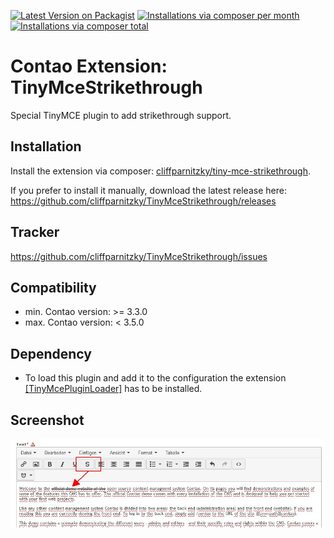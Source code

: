 [![Latest Version on Packagist](http://img.shields.io/packagist/v/cliffparnitzky/tiny-mce-strikethrough.svg?style=flat)](https://packagist.org/packages/cliffparnitzky/tiny-mce-strikethrough)
[![Installations via composer per month](http://img.shields.io/packagist/dm/cliffparnitzky/tiny-mce-strikethrough.svg?style=flat)](https://packagist.org/packages/cliffparnitzky/tiny-mce-strikethrough)
[![Installations via composer total](http://img.shields.io/packagist/dt/cliffparnitzky/tiny-mce-strikethrough.svg?style=flat)](https://packagist.org/packages/cliffparnitzky/tiny-mce-strikethrough)

Contao Extension: TinyMceStrikethrough
======================================

Special TinyMCE plugin to add strikethrough support.


Installation
------------

Install the extension via composer: [cliffparnitzky/tiny-mce-strikethrough](https://packagist.org/packages/cliffparnitzky/tiny-mce-strikethrough).

If you prefer to install it manually, download the latest release here: https://github.com/cliffparnitzky/TinyMceStrikethrough/releases


Tracker
-------

https://github.com/cliffparnitzky/TinyMceStrikethrough/issues


Compatibility
-------------

- min. Contao version: >= 3.3.0
- max. Contao version: <  3.5.0


Dependency
----------

- To load this plugin and add it to the configuration the extension [[TinyMcePluginLoader]](https://github.com/cliffparnitzky/TinyMcePluginLoader) has to be installed.


Screenshot
----------

![Screenshot](screenshot.jpg)